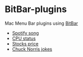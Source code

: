 # BitBar-plugins

Mac Menu Bar plugins using [BitBar](https://github.com/matryer/bitbar)

- [Spotify song](plugins/spotify_song/README.md)
- [CPU status](plugins/cpu_status/README.md)
- [Stocks price](plugins/stocks/README.md)
- [Chuck Norris jokes](plugins/chuck_norris_jokes/README.md)
